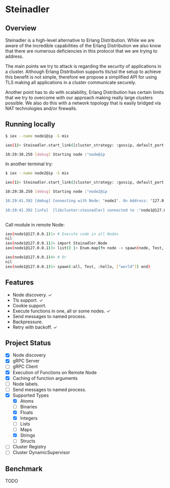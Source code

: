 # Steinadler

## Overview

Steinadler is a high-level alternative to Erlang Distribution. 
While we are aware of the incredible capabilities of the Erlang Distribution we also know 
that there are numerous deficiencies in this protocol that we are trying to address.

The main points we try to attack is regarding the security of applications in a cluster. 
Although Erlang Distribution supports tls/ssl the setup to achieve this benefit is not simple, 
therefore we propose a simplified API for using TLS making all applications in a cluster communicate securely.

Another point has to do with scalability, Erlang Distribution has certain limits that we try to overcome with our approach 
making really large clusters possible. 
We also do this with a network topology that is easily bridged via NAT technologies and/or firewalls.

## Running locally

```sh
$ iex --name node1@ip -S mix

iex(1)> Steinadler.start_link([cluster_strategy: :gossip, default_port: 4001])

10:29:38.250 [debug] Starting node :"node@ip
```

In another terminal try:

```sh
$ iex --name node2@ip -S mix

iex(1)> Steinadler.start_link([cluster_strategy: :gossip, default_port: 4002])

10:29:38.250 [debug] Starting node :"node2@ip

10:29:41.392 [debug] Connecting with Node: "node1". On Address: "127.0.0.1"
 
10:29:41.392 [info]  [libcluster:steinadler] connected to :"node1@127.0.0.1"
 
```

Call module in remote Node:

```sh
iex(node1@127.0.0.1)1> # Execute code in all Nodes  
nil
iex(node1@127.0.0.1)2> import Steinadler.Node
iex(node1@127.0.0.1)3> list() |> Enum.map(fn node -> spawn(node, Test, :hello, ["world"]) end)

iex(node1@127.0.0.1)4> # Or
nil
iex(node1@127.0.0.1)5> spawn(:all, Test, :hello, ["world"]) end)
```

## Features

* Node discovery. ✓
* Tls support. ✓
* Cookie support. 
* Execute functions in one, all or some nodes. ✓
* Send messages to named process.
* Backpressure.
* Retry with backoff. ✓

## Project Status

- [x] Node discovery
- [x] gRPC Server
- [ ] gRPC Client
- [x] Execution of Functions on Remote Node
- [x] Caching of function arguments
- [ ] Node labels.
- [ ] Send messages to named process.
- [x] Supported Types
    - [x] Atoms
    - [ ] Binaries
    - [x] Floats
    - [x] Integers
    - [ ] Lists
    - [ ] Maps
    - [x] Strings
    - [ ] Structs
- [ ] Cluster Registry
- [ ] Cluster DynamicSupervisor

## Benchmark

TODO